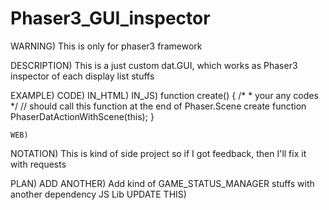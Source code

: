 # Phaser3_GUI_inspector

WARNING)
	This is only for phaser3 framework

DESCRIPTION)
	This is a just custom dat.GUI, which works as Phaser3 inspector of each display list stuffs

EXAMPLE)
	CODE)
		IN_HTML)
			<!-- https://cdn.jsdelivr.net/gh/SilverTree7622/Phaser3_GUI_inspector@1.0.1/dist/main.js -->
			<script src="https://cdn.jsdelivr.net/gh/SilverTree7622/Phaser3_GUI_inspector@1.0.1/dist/main.js"></script>
		IN_JS)
			  function create() {
			    /*
			    * your any codes
			    */
			    // should call this function at the end of Phaser.Scene create function
			    PhaserDatActionWithScene(this);
			  }
	
	WEB)
		
	
NOTATION)
	  This is kind of side project so if I got feedback,
	  then I'll fix it with requests
  
PLAN)
	ADD ANOTHER)
		Add kind of GAME_STATUS_MANAGER stuffs with another dependency JS Lib
	UPDATE THIS)
    
    
